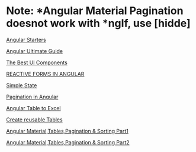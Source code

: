 # Note: *Angular Material Pagination doesnot work with *ngIf, use [hidde]
[Angular Starters](https://compodoc.app/)
>
[Angular Ultimate Guide](https://devdocs.io/angular)
>
[The Best UI Components](https://github.com/storybookjs/storybook)
>
[REACTIVE FORMS IN ANGULAR](https://atom-morgan.github.io/reactive-forms-in-angular/)
>
[Simple State <Management>](https://dev.to/avatsaev/simple-state-management-in-angular-with-only-services-and-rxjs-41p8)

>
[Pagination in Angular](https://www.c-sharpcorner.com/article/searching-and-pagination-using-angular-7/)
>
[Angular Table to Excel](https://medium.com/@patade888/exporting-data-to-excel-in-angular-8-5a7cf5d0d25d)
>

[Create reusable Tables](https://medium.com/@ct7/building-a-reusable-table-layout-for-your-angular-2-project-adf6bba3b498)
>
[Angular Material,Tables,Pagination & Sorting Part1](https://www.positronx.io/angular-material-8-data-table-pagination-sorting-tutorial/)
>
[Angular Material,Tables,Pagination & Sorting Part2](https://www.youtube.com/watch?v=iGGaUQFMA08)
